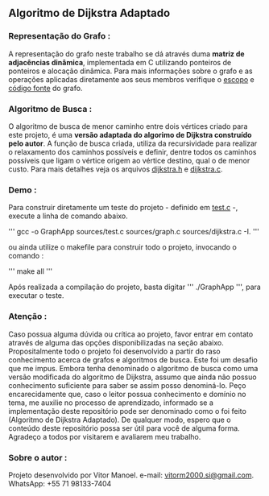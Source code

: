 ## Algoritmo de Dijkstra Adaptado

### Representação do Grafo : 
A representação do grafo neste trabalho se dá através duma **matriz de adjacências dinâmica**, implementada em C utilizando ponteiros de ponteiros e alocação dinâmica.
Para mais informações sobre o grafo e as operações aplicadas diretamente aos seus membros verifique o [escopo](/headers/graph.h) e [código fonte](/sources/graph.c) do grafo.

### Algoritmo de Busca :
O algoritmo de busca de menor caminho entre dois vértices criado para este projeto, é uma **versão adaptada do algorimo de Dijkstra construído pelo autor**.
A função de busca criada, utiliza da recursividade para realizar o relaxamento dos caminhos possíveis e definir, dentre todos os caminhos possíveis que ligam o vértice origem ao vértice destino, qual o de menor custo.
Para mais detalhes veja os arquivos [dijkstra.h](/headers/dijkstra.h) e [dijkstra.c](/sources/dijkstra.c).

### Demo : 
Para construir diretamente um teste do projeto - definido em [test.c](/sources/test.c) -, execute a linha de comando abaixo.

'''
gcc -o GraphApp sources/test.c sources/graph.c sources/dijkstra.c -I.
'''

ou ainda utilize o makefile para construir todo o projeto, invocando o comando :

'''
make all
'''

Após realizada a compilação do projeto, basta digitar ''' ./GraphApp ''', para executar o teste.

### Atenção :
Caso possua alguma dúvida ou crítica ao projeto, favor entrar em contato através de alguma das opções disponibilizadas na seção abaixo.
Propositalmente todo o projeto foi desenvolvido a partir do raso conhecimento acerca de grafos e algoritmos de busca. Este foi um desafio que me impus.
Embora tenha denominado o algoritmo de busca como uma versão modificada do algoritmo de Dijkstra, assumo que ainda não possuo conhecimento suficiente para saber se assim posso denominá-lo. Peço encarecidamente que, caso o leitor possua conhecimento e domínio no tema, me auxilie no processo de aprendizado, informado se a implementação deste repositório pode ser denominado como o foi feito (Algoritmo de Dijkstra Adaptado).
De qualquer modo, espero que o conteúdo deste repositório possa ser útil para você de alguma forma.
Agradeço a todos por visitarem e avaliarem meu trabalho.

### Sobre o autor :
Projeto desenvolvido por Vitor Manoel.
e-mail: vitorm2000.si@gmail.com.
WhatsApp: +55 71 98133-7404